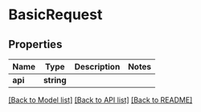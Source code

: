# BasicRequest

## Properties
Name | Type | Description | Notes
------------ | ------------- | ------------- | -------------
**api** | **string** |  | 

[[Back to Model list]](../../README.md#documentation-for-models) [[Back to API list]](../../README.md#documentation-for-api-endpoints) [[Back to README]](../../README.md)

